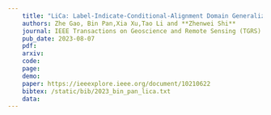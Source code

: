 ```yaml
---
    title: "LiCa: Label-Indicate-Conditional-Alignment Domain Generalization for Pixel-Wise Hyperspectral Imagery Classification"
    authors: Zhe Gao, Bin Pan,Xia Xu,Tao Li and **Zhenwei Shi**
    journal: IEEE Transactions on Geoscience and Remote Sensing (TGRS)
    pub_date: 2023-08-07
    pdf: 
    arxiv: 
    code: 
    page: 
    demo: 
    paper: https://ieeexplore.ieee.org/document/10210622
    bibtex: /static/bib/2023_bin_pan_lica.txt
    data:
---
```

    